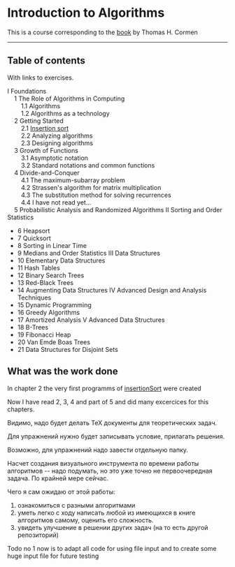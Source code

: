 # Introduction to Algorithms

This is a course corresponding to the [book](https://github.com/aapodolskiy/algorithms/blob/master/introduction-to-algorithms-cormen-3rd-edition-pdf.pdf) 
by Thomas H. Cormen

---

## Table of contents

With links to exercises.

I Foundations  
  &nbsp;&nbsp;&nbsp;&nbsp;1 The Role of Algorithms in Computing  
    &nbsp;&nbsp;&nbsp;&nbsp;&nbsp;&nbsp;&nbsp;&nbsp;1.1 Algorithms  
    &nbsp;&nbsp;&nbsp;&nbsp;&nbsp;&nbsp;&nbsp;&nbsp;1.2 Algorithms as a technology  
  &nbsp;&nbsp;&nbsp;&nbsp;2 Getting Started  
    &nbsp;&nbsp;&nbsp;&nbsp;&nbsp;&nbsp;&nbsp;&nbsp;2.1 [Insertion sort](https://github.com/aapodolskiy/algorithms/tree/master/Exercises/2/2.1)  
    &nbsp;&nbsp;&nbsp;&nbsp;&nbsp;&nbsp;&nbsp;&nbsp;2.2 Analyzing algorithms  
    &nbsp;&nbsp;&nbsp;&nbsp;&nbsp;&nbsp;&nbsp;&nbsp;2.3 Designing algorithms  
  &nbsp;&nbsp;&nbsp;&nbsp;3 Growth of Functions  
    &nbsp;&nbsp;&nbsp;&nbsp;&nbsp;&nbsp;&nbsp;&nbsp;3.1 Asymptotic notation  
    &nbsp;&nbsp;&nbsp;&nbsp;&nbsp;&nbsp;&nbsp;&nbsp;3.2 Standard notations and common functions  
  &nbsp;&nbsp;&nbsp;&nbsp;4 Divide-and-Conquer  
    &nbsp;&nbsp;&nbsp;&nbsp;&nbsp;&nbsp;&nbsp;&nbsp;4.1 The maximum-subarray problem  
    &nbsp;&nbsp;&nbsp;&nbsp;&nbsp;&nbsp;&nbsp;&nbsp;4.2 Strassen's algorithm for matrix multiplication  
    &nbsp;&nbsp;&nbsp;&nbsp;&nbsp;&nbsp;&nbsp;&nbsp;4.3 The substitution method for solving recurrences  
    &nbsp;&nbsp;&nbsp;&nbsp;&nbsp;&nbsp;&nbsp;&nbsp;4.4 I have not read yet...  
  &nbsp;&nbsp;&nbsp;&nbsp;5 Probabilistic Analysis and Randomized Algorithms
II Sorting and Order Statistics
  * 6 Heapsort
  * 7 Quicksort
  * 8 Sorting in Linear Time
  * 9 Medians and Order Statistics
III Data Structures
  * 10 Elementary Data Structures
  * 11 Hash Tables
  * 12 Binary Search Trees
  * 13 Red-Black Trees
  * 14 Augmenting Data Structures
IV Advanced Design and Analysis Techniques
  * 15 Dynamic Programming
  * 16 Greedy Algorithms
  * 17 Amortized Analysis
V Advanced Data Structures
  * 18 B-Trees
  * 19 Fibonacci Heap
  * 20 Van Emde Boas Trees
  * 21 Data Structures for Disjoint Sets

## What was the work done

In chapter 2<a name='chapter2'></a> the very first programms of [insertionSort](https://github.com/aapodolskiy/algorithms/tree/master/Sort/insertionSort "link to the files in repo") 
were created

Now I have read 2, 3, 4 and part of 5 and did many excercices for this chapters.

Видимо, надо будет делать ТеХ документы для теоретических задач.

Для упражнений нужно будет записывать условие, прилагать решения.

Возможно, для упражнений надо завести отдельную папку.

Насчет создания визуального инструмента по времени работы алгоритмов -- надо подумать, 
но это уже точно не первоочередная задача.
По крайней мере сейчас.

Чего я сам ожидаю от этой работы:
1) ознакомиться с разными алгоритмами
2) уметь легко с ходу написать любой из имеющихся в книге алгоритмов самому, оценить его сложность.
3) увидеть улучшение в решении других задач (на то есть другой репозиторий)


Todo no 1 now is to adapt all code for using file input and to create some huge input file for 
future testing

